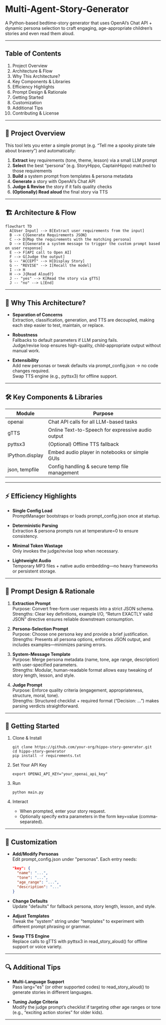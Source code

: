 # Multi-Agent-Story-Generator

A Python-based bedtime-story generator that uses OpenAI’s Chat API + dynamic persona selection to craft engaging, age-appropriate children’s stories and even read them aloud.

---

## Table of Contents

1. Project Overview  
2. Architecture & Flow  
3. Why This Architecture?  
4. Key Components & Libraries  
5. Efficiency Highlights  
6. Prompt Design & Rationale  
7. Getting Started  
8. Customization  
9. Additional Tips  
10. Contributing & License  

---

## 📖 Project Overview

This tool lets you enter a simple prompt (e.g. “Tell me a spooky pirate tale about bravery”) and automatically:

1. **Extract** key requirements (tone, theme, lesson) via a small LLM prompt  
2. **Select** the best “persona” (e.g. StoryHippo, CaptainHippo) matched to those requirements  
3. **Build** a system prompt from templates & persona metadata  
4. **Generate** a story with OpenAI’s Chat API  
5. **Judge & Revise** the story if it fails quality checks  
6. **(Optionally) Read aloud** the final story via TTS  

---

## 🏗️ Architecture & Flow


```mermaid
flowchart TD
  A[User Input] --> B[Extract user requirements from the input]
  B --> C{Generate Requirements JSON}
  C --> D[Map the requirements with the matching persona]
  D --> E[Generate a system message to trigger the custom prompt based on user response]
  E --> F[API call to Open AI]
  F --> G[Judge the output]
  G -- "ACCEPT" --> H[Display Story]
  G -- "REVISE" --> I[Recall the model]
  I --> H
  H --> J{Read Aloud?}
  J -- "yes" --> K[Read the story via gTTS]
  J -- "no" --> L[End]
```

---

## 🎯 Why This Architecture?

- **Separation of Concerns**  
  Extraction, classification, generation, and TTS are decoupled, making each step easier to test, maintain, or replace.

- **Robustness**  
  Fallbacks to default parameters if LLM parsing fails.  
  Judge/revise loop ensures high-quality, child-appropriate output without manual work.

- **Extensibility**  
  Add new personas or tweak defaults via prompt_config.json -> no code changes required.  
  Swap TTS engine (e.g., pyttsx3) for offline support.

---

## 🛠️ Key Components & Libraries

| Module            | Purpose                                          |
|-------------------|--------------------------------------------------|
| openai            | Chat API calls for all LLM-based tasks           |
| gTTS              | Online Text-to-Speech for expressive audio output |
| pyttsx3           | (Optional) Offline TTS fallback                  |
| IPython.display   | Embed audio player in notebooks or simple GUIs   |
| json, tempfile    | Config handling & secure temp file management    |

---

## ⚡ Efficiency Highlights

- **Single Config Load**  
  PromptManager bootstraps or loads prompt_config.json once at startup.

- **Deterministic Parsing**  
  Extraction & persona prompts run at temperature=0 to ensure consistency.

- **Minimal Token Wastage**  
  Only invokes the judge/revise loop when necessary.

- **Lightweight Audio**  
  Temporary MP3 files + native audio embedding—no heavy frameworks or persistent storage.

---

## 💬 Prompt Design & Rationale

1. **Extraction Prompt**  
   Purpose: Convert free-form user requests into a strict JSON schema.  
   Strengths: Clear key definitions, example I/O, “Return EXACTLY valid JSON” directive ensures reliable downstream consumption.

2. **Persona-Selection Prompt**  
   Purpose: Choose one persona key and provide a brief justification.  
   Strengths: Presents all persona options, enforces JSON output, and includes examples—minimizes parsing errors.

3. **System-Message Template**  
   Purpose: Merge persona metadata (name, tone, age range, description) with user-specified parameters.  
   Strengths: Modular, human-readable format allows easy tweaking of story length, lesson, and style.

4. **Judge Prompt**  
   Purpose: Enforce quality criteria (engagement, appropriateness, structure, moral, tone).  
   Strengths: Structured checklist + required format (“Decision: …”) makes parsing verdicts straightforward.

---

## 🚀 Getting Started

1. Clone & Install  
   ```
   git clone https://github.com/your-org/hippo-story-generator.git
   cd hippo-story-generator
   pip install -r requirements.txt
   ```

2. Set Your API Key  
   ```
   export OPENAI_API_KEY="your_openai_api_key"
   ```

3. Run  
   ```
   python main.py
   ```

4. Interact  
   - When prompted, enter your story request.  
   - Optionally specify extra parameters in the form key=value (comma-separated).

---

## 🔧 Customization

- **Add/Modify Personas**  
  Edit prompt_config.json under "personas". Each entry needs:
  ```json
  "key": {
    "name": "...",
    "tone": "...",
    "age_range": "...",
    "description": "..."
  }
  ```

- **Change Defaults**  
  Update "defaults" for fallback persona, story length, lesson, and style.

- **Adjust Templates**  
  Tweak the "system" string under "templates" to experiment with different prompt phrasing or grammar.

- **Swap TTS Engine**  
  Replace calls to gTTS with pyttsx3 in read_story_aloud() for offline support or voice variety.

---

## 🔍 Additional Tips

- **Multi-Language Support**  
  Pass lang="es" (or other supported codes) to read_story_aloud() to generate stories in different languages.

- **Tuning Judge Criteria**  
  Modify the judge prompt’s checklist if targeting other age ranges or tone (e.g., “exciting action stories” for older kids).

---
